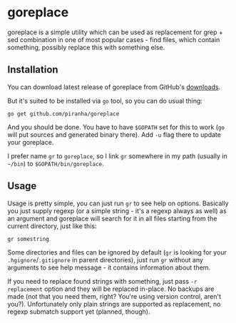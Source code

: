 # goreplace

goreplace is a simple utility which can be used as replacement for grep + sed
combination in one of most popular cases - find files, which contain something,
possibly replace this with something else.

## Installation

You can download latest release of goreplace from GitHub's [downloads]().

But it's suited to be installed via `go` tool, so you can do usual thing:

    go get github.com/piranha/goreplace

And you should be done. You have to have `$GOPATH` set for this to work (`go`
will put sources and generated binary there). Add `-u` flag there to update your
goreplace.

I prefer name `gr` to `goreplace`, so I link `gr` somewhere in my path (usually
in `~/bin`) to `$GOPATH/bin/goreplace`.

## Usage

Usage is pretty simple, you can just run `gr` to see help on options. Basically
you just supply regexp (or a simple string - it's a regexp always as well) as an
argument and goreplace will search for it in all files starting from the current
directory, just like this:

    gr somestring

Some directories and files can be ignored by default (`gr` is looking for your
`.hgignore`/`.gitignore` in parent directories), just run `gr` without any
arguments to see help message - it contains information about them.

If you need to replace found strings with something, just pass `-r replacement`
option and they will be replaced in-place. No backups are made (not that you
need them, right? You're using version control, aren't you?).  Unfortunately
only plain strings are supported as replacement, no regexp submatch support yet
(planned, though).

[downloads]: https://github.com/piranha/goreplace/downloads
